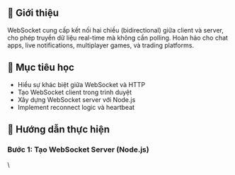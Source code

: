 ## 📌 Giới thiệu
WebSocket cung cấp kết nối hai chiều (bidirectional) giữa client và server, cho phép truyền dữ liệu real-time mà không cần polling. Hoàn hảo cho chat apps, live notifications, multiplayer games, và trading platforms.

## 🎯 Mục tiêu học
- Hiểu sự khác biệt giữa WebSocket và HTTP
- Tạo WebSocket client trong trình duyệt
- Xây dựng WebSocket server với Node.js
- Implement reconnect logic và heartbeat

## 🔧 Hướng dẫn thực hiện

### Bước 1: Tạo WebSocket Server (Node.js)

\\
